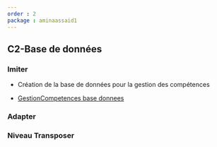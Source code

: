 ```yaml
---
order : 2
package : aminaassaid1
---
```

## C2-Base de données

### Imiter


- Création de la base de données pour la gestion des compétences 

- [GestionCompetences base donnees](https://github.com/solicoders/soli-lms/issues/37)
  
### Adapter



###  Niveau Transposer




